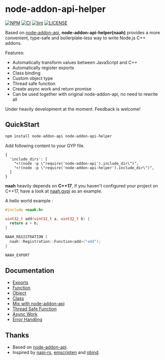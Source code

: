 # node-addon-api-helper<!-- omit in toc -->

[![NPM](https://img.shields.io/npm/v/node-addon-api-helper)](https://www.npmjs.com/package/node-addon-api-helper)
[![CI](https://github.com/ajihyf/node-addon-api-helper/workflows/ci/badge.svg)](https://github.com/ajihyf/node-addon-api-helper/actions/workflows/ci.yml)
[![lint](https://github.com/ajihyf/node-addon-api-helper/workflows/lint/badge.svg)](https://github.com/ajihyf/node-addon-api-helper/actions/workflows/lint.yml)
[![LICENSE](https://img.shields.io/github/license/ajihyf/node-addon-api-helper)](https://github.com/ajihyf/node-addon-api-helper/blob/main/LICENSE)

Based on [node-addon-api](https://github.com/nodejs/node-addon-api), **node-addon-api-helper(naah)** provides a more convenient, type-safe and boilerplate-less way to write Node.js C++ addons.

Features:

- Automatically transform values between JavaScript and C++
- Automatically register exports
- Class binding
- Custom object type
- Thread safe function
- Create async work and return promise
- Can be used together with original node-addon-api, no need to rewrite all

Under heavily development at the moment. Feedback is welcome!

## QuickStart

```bash
npm install node-addon-api node-addon-api-helper
```

Add following content to your GYP file.

```gyp
{
  'include_dirs': [
    "<!(node -p \"require('node-addon-api').include_dir\")",
    "<!(node -p \"require('node-addon-api-helper').include_dir\")",
  ]
}
```

**naah** heavily depends on **C++17**, if you haven't configured your project on C++17, have a look at [naah.gypi](./naah.gypi) as an example.

A hello world example :

```cpp
#include <naah.h>

uint32_t add(uint32_t a, uint32_t b) {
  return a + b;
}

NAAH_REGISTRATION {
  naah::Registration::Function<add>("add");
}

NAAH_EXPORT
```

## Documentation

- [Exports](./doc/exports.md)
- [Function](./doc/function.md)
- [Object](./doc/object.md)
- [Class](./doc/class.md)
- [Mix with node-addon-api](./doc/mix_with_napi.md)
- [Thread Safe Function](./doc/thread_safe_function.md)
- [Async Work](./doc/async_work.md)
- [Error Handling](./doc/error_handling.md)

## Thanks

- Based on [node-addon-api](https://github.com/nodejs/node-addon-api).
- Inspired by [napi-rs](https://napi.rs), [emscripten](https://emscripten.org/) and [nbind](https://github.com/charto/nbind).
